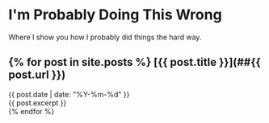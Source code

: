 # I'm Probably Doing This Wrong
Where I show you how I probably did things the hard way.

{% for post in site.posts %}
[{{ post.title }}](##{{ post.url }})  
----------------------------------
{{ post.date | date: "%Y-%m-%d" }}  
{{ post.excerpt }}  
{% endfor %}